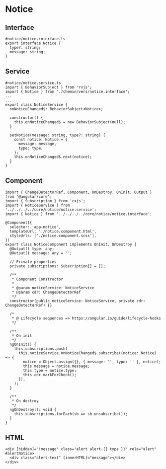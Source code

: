 Notice
=

Interface
-
    #notice/notice.interface.ts
    export interface Notice {
      type?: string;
      message: string;
    }

Service
-
    #notice/notice.service.ts
    import { BehaviorSubject } from 'rxjs';
    import { Notice } from './chemin/vers/notice.interface';
    ...
    ...
    export class NoticeService {
      onNoticeChanged$: BehaviorSubject<Notice>;
    
      constructor() {
        this.onNoticeChanged$ = new BehaviorSubject(null);
      }
    
      setNotice(message: string, type?: string) {
        const notice: Notice = {
          message: message,
          type: type,
        };
        this.onNoticeChanged$.next(notice);
      }
    }

Component
-
    import { ChangeDetectorRef, Component, OnDestroy, OnInit, Output } from '@angular/core';
    import { Subscription } from 'rxjs';
    import { NoticeService } from '../../../../core/notice/notice.service';
    import { Notice } from '../../../../core/notice/notice.interface';
    
    @Component({
      selector: 'app-notice',
      templateUrl: './notice.component.html',
      styleUrls: ['./notice.component.scss'],
    })
    export class NoticeComponent implements OnInit, OnDestroy {
      @Output() type: any;
      @Output() message: any = '';
    
      // Private properties
      private subscriptions: Subscription[] = [];
    
      /**
       * Component Constructor
       *
       * @param noticeService: NoticeService
       * @param cdr: ChangeDetectorRef
       */
      constructor(public noticeService: NoticeService, private cdr: ChangeDetectorRef) {}
    
      /*
       * @ Lifecycle sequences => https://angular.io/guide/lifecycle-hooks
       */
    
      /**
       * On init
       */
      ngOnInit() {
        this.subscriptions.push(
          this.noticeService.onNoticeChanged$.subscribe((notice: Notice) => {
            notice = Object.assign({}, { message: '', type: '' }, notice);
            this.message = notice.message;
            this.type = notice.type;
            this.cdr.markForCheck();
          }),
        );
      }
    
      /**
       * On destroy
       */
      ngOnDestroy(): void {
        this.subscriptions.forEach(sb => sb.unsubscribe());
      }
    }

HTML
-
    <div [hidden]="!message" class="alert alert-{{ type }}" role="alert" #alertNotice>
      <div class="alert-text" [innerHTML]="message"></div>
    </div>
